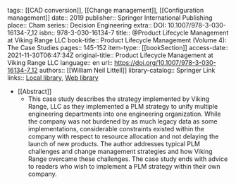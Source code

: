tags:: [[CAD conversion]], [[Change management]], [[Configuration management]]
date:: 2019
publisher:: Springer International Publishing
place:: Cham
series:: Decision Engineering
extra:: DOI: 10.1007/978-3-030-16134-7_12
isbn:: 978-3-030-16134-7
title:: @Product Lifecycle Management at Viking Range LLC
book-title:: Product Lifecycle Management (Volume 4): The Case Studies
pages:: 145-152
item-type:: [[bookSection]]
access-date:: 2021-11-30T06:47:34Z
original-title:: Product Lifecycle Management at Viking Range LLC
language:: en
url:: https://doi.org/10.1007/978-3-030-16134-7_12
authors:: [[William Neil Littell]]
library-catalog:: Springer Link
links:: [Local library](zotero://select/library/items/4TVX8B2P), [Web library](https://www.zotero.org/users/6520516/items/4TVX8B2P)

- [[Abstract]]
	- This case study describes the strategy implemented by Viking Range, LLC as they implemented a PLM strategy to unify multiple engineering departments into one engineering organization. While the company was not burdened by as much legacy data as some implementations, considerable constraints existed within the company with respect to resource allocation and not delaying the launch of new products. The author addresses typical PLM challenges and change management strategies and how Viking Range overcame these challenges. The case study ends with advice to readers who wish to implement a PLM strategy within their own company.